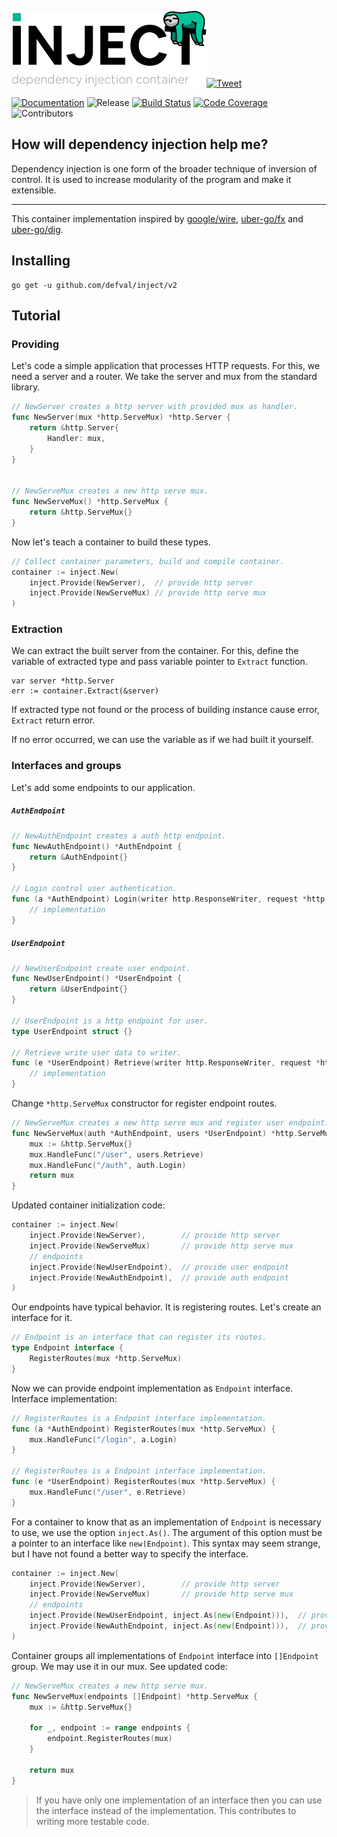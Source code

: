 <img width="312"
src="https://github.com/defval/inject/raw/master/logo.png">[![Tweet](https://img.shields.io/twitter/url/http/shields.io.svg?style=social)](https://twitter.com/intent/tweet?text=Dependency%20injection%20container%20for%20Golang&url=https://github.com/defval/inject&hashtags=golang,go,di,dependency-injection)

[![Documentation](https://img.shields.io/badge/godoc-reference-blue.svg?color=24B898&style=for-the-badge&logo=go&logoColor=ffffff)](https://godoc.org/github.com/defval/inject)
![Release](https://img.shields.io/github/tag/defval/inject.svg?label=release&color=24B898&logo=github&style=for-the-badge)
[![Build Status](https://img.shields.io/travis/defval/inject.svg?style=for-the-badge&logo=travis)](https://travis-ci.org/defval/inject)
[![Code Coverage](https://img.shields.io/codecov/c/github/defval/inject.svg?style=for-the-badge&logo=codecov)](https://codecov.io/gh/defval/inject)
![Contributors](https://img.shields.io/github/contributors/defval/inject.svg?style=for-the-badge)

## How will dependency injection help me?

Dependency injection is one form of the broader technique of inversion
of control. It is used to increase modularity of the program and make it
extensible.

--------

This container implementation inspired by
[google/wire](https://github.com/google/wire),
[uber-go/fx](https://github.com/uber-go/fx) and
[uber-go/dig](https://github.com/uber-go/dig).


## Installing

```shell
go get -u github.com/defval/inject/v2
```

## Tutorial

### Providing

Let's code a simple application that processes HTTP requests. For this,
we need a server and a router. We take the server and mux from the
standard library.

```go
// NewServer creates a http server with provided mux as handler.
func NewServer(mux *http.ServeMux) *http.Server {
	return &http.Server{
		Handler: mux,
	}
}


// NewServeMux creates a new http serve mux.
func NewServeMux() *http.ServeMux {
	return &http.ServeMux{}
}
```

Now let's teach a container to build these types.

```go
// Collect container parameters, build and compile container.
container := inject.New(
	inject.Provide(NewServer),  // provide http server
	inject.Provide(NewServeMux) // provide http serve mux
)
```

### Extraction

We can extract the built server from the container. For this, define the
variable of extracted type and pass variable pointer to `Extract`
function.

```
var server *http.Server
err := container.Extract(&server)
```

If extracted type not found or the process of building instance cause
error, `Extract` return error.

If no error occurred, we can use the variable as if we had built it
yourself.

### Interfaces and groups

Let's add some endpoints to our application.

##### `AuthEndpoint`

```go
// NewAuthEndpoint creates a auth http endpoint.
func NewAuthEndpoint() *AuthEndpoint {
	return &AuthEndpoint{}
}

// Login control user authentication.
func (a *AuthEndpoint) Login(writer http.ResponseWriter, request *http.Request) {
	// implementation
}
```

##### `UserEndpoint`

```go
// NewUserEndpoint create user endpoint.
func NewUserEndpoint() *UserEndpoint {
	return &UserEndpoint{}
}

// UserEndpoint is a http endpoint for user.
type UserEndpoint struct {}

// Retrieve write user data to writer.
func (e *UserEndpoint) Retrieve(writer http.ResponseWriter, request *http.Request) {
    // implementation
}
```

Change `*http.ServeMux` constructor for register endpoint routes.

```go
// NewServeMux creates a new http serve mux and register user endpoint.
func NewServeMux(auth *AuthEndpoint, users *UserEndpoint) *http.ServeMux {
	mux := &http.ServeMux{}
	mux.HandleFunc("/user", users.Retrieve)
	mux.HandleFunc("/auth", auth.Login)
	return mux
}
```

Updated container initialization code:

```go
container := inject.New(
	inject.Provide(NewServer),        // provide http server
	inject.Provide(NewServeMux)       // provide http serve mux
	// endpoints
	inject.Provide(NewUserEndpoint),  // provide user endpoint
	inject.Provide(NewAuthEndpoint),  // provide auth endpoint
)
```

Our endpoints have typical behavior. It is registering routes. Let's
create an interface for it.

```go
// Endpoint is an interface that can register its routes.
type Endpoint interface {
	RegisterRoutes(mux *http.ServeMux)
}
```

Now we can provide endpoint implementation as `Endpoint` interface.
Interface implementation:

```go
// RegisterRoutes is a Endpoint interface implementation.
func (a *AuthEndpoint) RegisterRoutes(mux *http.ServeMux) {
	mux.HandleFunc("/login", a.Login)
}

// RegisterRoutes is a Endpoint interface implementation.
func (e *UserEndpoint) RegisterRoutes(mux *http.ServeMux) {
	mux.HandleFunc("/user", e.Retrieve)
}
```

For a container to know that as an implementation of `Endpoint` is
necessary to use, we use the option `inject.As()`. The argument of this
option must be a pointer to an interface like `new(Endpoint)`. This
syntax may seem strange, but I have not found a better way to specify
the interface.

```go
container := inject.New(
	inject.Provide(NewServer),        // provide http server
	inject.Provide(NewServeMux)       // provide http serve mux
	// endpoints
	inject.Provide(NewUserEndpoint, inject.As(new(Endpoint))),  // provide user endpoint
	inject.Provide(NewAuthEndpoint, inject.As(new(Endpoint))),  // provide auth endpoint
)
```

Container groups all implementations of `Endpoint` interface into
`[]Endpoint` group. We may use it in our mux. See updated code:

```go
// NewServeMux creates a new http serve mux.
func NewServeMux(endpoints []Endpoint) *http.ServeMux {
	mux := &http.ServeMux{}

	for _, endpoint := range endpoints {
		endpoint.RegisterRoutes(mux)
	}

	return mux
}
```

> If you have only one implementation of an interface then you can use
> the interface instead of the implementation. This contributes to
> writing more testable code.


